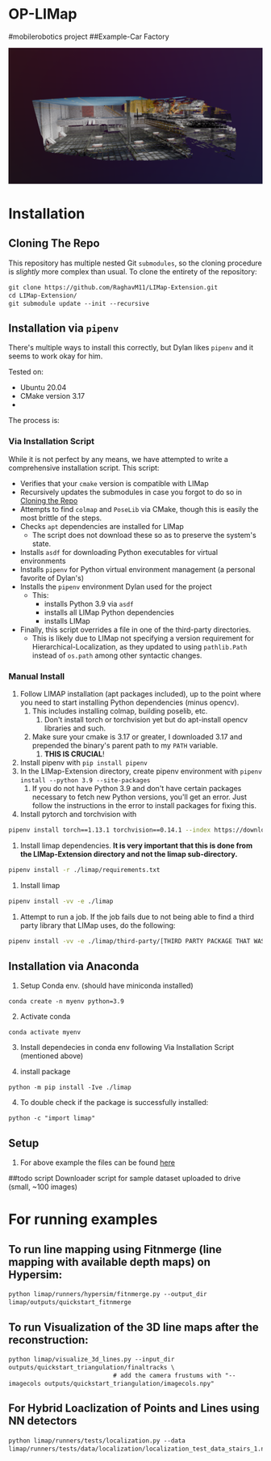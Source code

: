# OP-LIMap
#mobilerobotics project
##Example-Car Factory

![Image Alt text](example_images/example_pc_vis.png   "Car_Factory")


# Installation

## Cloning The Repo

This repository has multiple nested Git `submodules`, so the cloning procedure is *slightly* more complex than usual. To clone the entirety of the repository:
```
git clone https://github.com/RaghavM11/LIMap-Extension.git
cd LIMap-Extension/
git submodule update --init --recursive
```

## Installation via `pipenv`

There's multiple ways to install this correctly, but Dylan likes `pipenv` and it seems to work okay for him.

Tested on:
- Ubuntu 20.04
- CMake version 3.17
-

The process is:

### Via Installation Script

While it is not perfect by any means, we have attempted to write a comprehensive installation script. This script:
- Verifies that your `cmake` version is compatible with LIMap
- Recursively updates the submodules in case you forgot to do so in [Cloning the Repo](#cloning-the-repo)
- Attempts to find `colmap` and `PoseLib` via CMake, though this is easily the most brittle of the steps.
- Checks `apt` dependencies are installed for LIMap
  - The script does not download these so as to preserve the system's state.
- Installs `asdf` for downloading Python executables for virtual environments
- Installs `pipenv` for Python virtual environment management (a personal favorite of Dylan's)
- Installs the `pipenv` environment Dylan used for the project
  - This:
    -  installs Python 3.9 via `asdf`
    -  installs all LIMap Python dependencies
    -  installs LIMap
- Finally, this script overrides a file in one of the third-party directories.
  - This is likely due to LIMap not specifying a version requirement for Hierarchical-Localization, as they updated to using `pathlib.Path` instead of `os.path` among other syntactic changes.

### Manual Install

1. Follow LIMAP installation (apt packages included), up to the point where you need to start installing Python dependencies (minus opencv).
	1. This includes installing colmap, building poselib, etc.
		1. Don't install torch or torchvision yet but do apt-install opencv libraries and such.
	2. Make sure your cmake is 3.17 or greater, I downloaded 3.17 and prepended the binary's parent path to my `PATH` variable.
		1. **THIS IS CRUCIAL**!
2. Install pipenv with `pip install pipenv`
3. In the LIMap-Extension directory, create pipenv environment with `pipenv install --python 3.9 --site-packages`
   1. If you do not have Python 3.9 and don't have certain packages necessary to fetch new Python versions, you'll get an error. Just follow the instructions in the error to install packages for fixing this.
4. Install pytorch and torchvision with
```bash
pipenv install torch==1.13.1 torchvision==0.14.1 --index https://download.pytorch.org/whl/cu116
```
1. Install limap dependencies. **It is very important that this is done from the LIMap-Extension directory and not the limap sub-directory.**
```bash
pipenv install -r ./limap/requirements.txt
```
1. Install limap
```bash
pipenv install -vv -e ./limap
```
1. Attempt to run a job. If the job fails due to not being able to find a third party library that LIMap uses, do the following:
```bash
pipenv install -vv -e ./limap/third-party/[THIRD PARTY PACKAGE THAT WASN'T FOUND]
```

## Installation via Anaconda

1. Setup Conda env. (should have miniconda installed)
````
conda create -n myenv python=3.9 
````
2. Activate conda 

```
conda activate myenv

```
3. Install dependecies in conda env following Via Installation Script (mentioned above)

4. install package

```
python -m pip install -Ive ./limap 
```

4. To double check if the package is successfully installed:
```
python -c "import limap"
```
## Setup

1. For above example the files can be found [here](https://drive.google.com/drive/folders/1uz8lHUS8D6lQXlfJ6VKLXTvqKEMv0B_E?usp=sharing) 

##todo script
Downloader script for sample dataset uploaded to drive (small, ~100 images)


# For running examples
## To run line mapping using Fitnmerge (line mapping with available depth maps) on Hypersim:
```
python limap/runners/hypersim/fitnmerge.py --output_dir limap/outputs/quickstart_fitnmerge
```

## To run Visualization of the 3D line maps after the reconstruction:

```
python limap/visualize_3d_lines.py --input_dir outputs/quickstart_triangulation/finaltracks \
                             # add the camera frustums with "--imagecols outputs/quickstart_triangulation/imagecols.npy"
```

## For Hybrid Loaclization of Points and Lines using NN detectors

```
python limap/runners/tests/localization.py --data limap/runners/tests/data/localization/localization_test_data_stairs_1.npy
```
